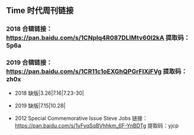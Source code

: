 ## Time 时代周刊链接

### 2018 合辑链接：https://pan.baidu.com/s/1CNplq4R087DLIMtv60I2kA 提取码：5p6a
### 2019 合辑链接：https://pan.baidu.com/s/1CR11c1oEXGhQPGrFIXjFVg 提取码：zh0x 

- 2018 缺版|3.26|7.16|7.23-30|
- 2019 缺版|7.15|10.28|

- 2012 Special Commemorative Issue Steve Jobs 链接：https://pan.baidu.com/s/1yFyqSqBVhhkm_6F-YnBDTg 提取码：yjcp
